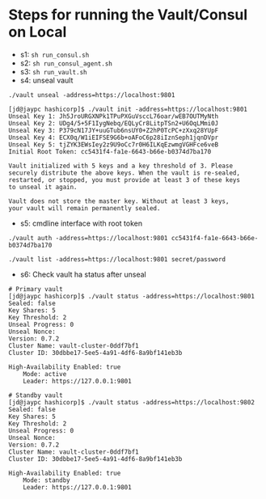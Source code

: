 # Steps for running the Vault/Consul on Local

* s1: `sh run_consul.sh`
* s2: `sh run_consul_agent.sh`
* s3: `sh run_vault.sh`
* s4: unseal vault

`./vault unseal -address=https://localhost:9801`

```
[jd@jaypc hashicorp]$ ./vault init -address=https://localhost:9801
Unseal Key 1: Jh5JroURGXNPk1TPuPXGuVsccL76oar/wEB7OUTMyNth
Unseal Key 2: UDg4/5+5F1IygNebq/EQLyCr8LitpTSn2+U6OqLMmi0J
Unseal Key 3: P379cN17JY+uuGTub6nsUY0+Z2hP0TcPC+zXxq28YUpF
Unseal Key 4: ECX0q/W1iEIFSE9G6b+oAFoC6p28iIznSeph1jqnDVpr
Unseal Key 5: tjZYK3EWsIey2z9U9oCc7r0H6ILKqEzwmgVGHFce6veB
Initial Root Token: cc5431f4-fa1e-6643-b66e-b0374d7ba170

Vault initialized with 5 keys and a key threshold of 3. Please
securely distribute the above keys. When the vault is re-sealed,
restarted, or stopped, you must provide at least 3 of these keys
to unseal it again.

Vault does not store the master key. Without at least 3 keys,
your vault will remain permanently sealed.

```

* s5: cmdline interface with root token

`./vault auth -address=https://localhost:9801 cc5431f4-fa1e-6643-b66e-b0374d7ba170`

`./vault list -address=https://localhost:9801 secret/password`

* s6: Check vault ha status after unseal

```
# Primary vault
[jd@jaypc hashicorp]$ ./vault status -address=https://localhost:9801
Sealed: false
Key Shares: 5
Key Threshold: 2
Unseal Progress: 0
Unseal Nonce:
Version: 0.7.2
Cluster Name: vault-cluster-0ddf7bf1
Cluster ID: 30dbbe17-5ee5-4a91-4df6-8a9bf141eb3b

High-Availability Enabled: true
	Mode: active
	Leader: https://127.0.0.1:9801

# Standby vault
[jd@jaypc hashicorp]$ ./vault status -address=https://localhost:9802
Sealed: false
Key Shares: 5
Key Threshold: 2
Unseal Progress: 0
Unseal Nonce:
Version: 0.7.2
Cluster Name: vault-cluster-0ddf7bf1
Cluster ID: 30dbbe17-5ee5-4a91-4df6-8a9bf141eb3b

High-Availability Enabled: true
	Mode: standby
	Leader: https://127.0.0.1:9801
```
